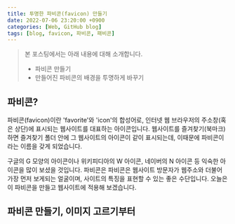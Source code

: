 ```yaml
---
title: 투명한 파비콘(favicon) 만들기
date: 2022-07-06 23:20:00 +0900
categories: [Web, GitHub blog]
tags: [blog, favicon, 파비콘, 패비콘]
---
```


> 본 포스팅에서는 아래 내용에 대해 소개합니다.
> - 파비콘 만들기
> - 만들어진 파비콘의 배경을 투명하게 바꾸기

## 파비콘?
파비콘(favicon)이란 'favorite'와 'icon'의 합성어로, 인터넷 웹 브라우저의 주소창(혹은 상단)에 표시되는 웹사이트를 대표하는 아이콘입니다. 웹사이트를 즐겨찾기(북마크) 하면 즐겨찾기 폴더 안에 그 웹사이트의 아이콘이 같이 표시되는데, 이때문에 파비콘이라는 이름을 갖게 되었습니다.

구글의 G 모양의 아이콘이나 위키피디아의 W 아이콘, 네이버의 N 아이콘 등 익숙한 아이콘을 많이 보셨을 것입니다. 파비콘은 파비콘은 웹사이트 방문자가 웹주소와 더불어 가장 먼저 보게되는 얼굴이며, 사이트의 특징을 표현할 수 있는 좋은 수단입니다. 오늘은 이 파비콘을 만들고 웹사이트에 적용해 보겠습니다.

## 파비콘 만들기, 이미지 고르기부터